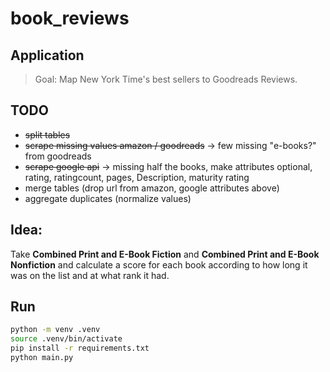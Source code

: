 # book_reviews

## Application

>Goal: Map New York Time's best sellers to Goodreads Reviews.


## TODO

- ~~split tables~~
- ~~scrape missing values amazon / goodreads~~ -> few missing "e-books?" from goodreads
- ~~scrape google api~~ -> missing half the books, make attributes optional, rating, ratingcount, pages, Description, maturity rating 
- merge tables (drop url from amazon, google attributes above) 
- aggregate duplicates (normalize values)




## Idea:

Take **Combined Print and E-Book Fiction** and **Combined Print and E-Book Nonfiction** and calculate a score for each book according to how long it was on the list and at what rank it had.

## Run

```sh
python -m venv .venv
source .venv/bin/activate
pip install -r requirements.txt
python main.py
```
